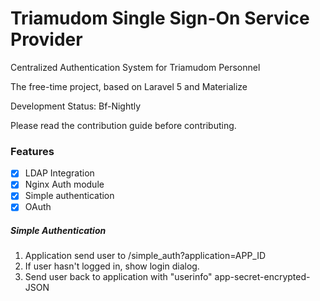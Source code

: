 # Triamudom Single Sign-On Service Provider
Centralized Authentication System for Triamudom Personnel

The free-time project, based on Laravel 5 and Materialize

Development Status: Bf-Nightly

Please read the contribution guide before contributing.


### Features
- [x] LDAP Integration
- [x] Nginx Auth module
- [x] Simple authentication
- [x] OAuth

##### Simple Authentication
1. Application send user to /simple_auth?application=APP_ID
2. If user hasn't logged in, show login dialog.
3. Send user back to application with "userinfo" app-secret-encrypted-JSON
